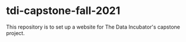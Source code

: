 # tdi-capstone-fall-2021
This repository is to set up a website for The Data Incubator's capstone project.
